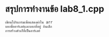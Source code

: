 # สรุปการทำงานข้อ lab8_1.cpp
    เขียนโปรแกรมเพื่อแสดงค่าใน arr
    บอกชื่ออาร์เลย์และบอกที่อยู่ อินเด็ก
    การสร้างตัวเก็ที่เป็นอาร์เลย์
